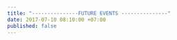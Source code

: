 ```yaml
---
title: "---------------FUTURE EVENTS ---------------"
date: 2017-07-10 08:10:00 +07:00
published: false
---
```


